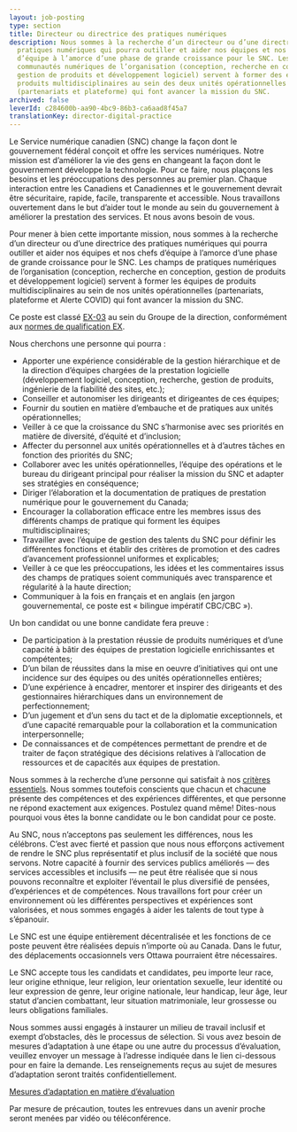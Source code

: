 ```yaml
---
layout: job-posting
type: section
title: Directeur ou directrice des pratiques numériques
description: Nous sommes à la recherche d’un directeur ou d’une directrice des
  pratiques numériques qui pourra outiller et aider nos équipes et nos chefs
  d’équipe à l’amorce d’une phase de grande croissance pour le SNC. Les
  communautés numériques de l’organisation (conception, recherche en conception,
  gestion de produits et développement logiciel) servent à former des équipes de
  produits multidisciplinaires au sein des deux unités opérationnelles
  (partenariats et plateforme) qui font avancer la mission du SNC.
archived: false
leverId: c284600b-aa90-4bc9-86b3-ca6aad8f45a7
translationKey: director-digital-practice
---
```

Le Service numérique canadien (SNC) change la façon dont le gouvernement fédéral conçoit et offre les services numériques. Notre mission est d’améliorer la vie des gens en changeant la façon dont le gouvernement développe la technologie. Pour ce faire, nous plaçons les besoins et les préoccupations des personnes au premier plan. Chaque interaction entre les Canadiens et Canadiennes et le gouvernement devrait être sécuritaire, rapide, facile, transparente et accessible. Nous travaillons ouvertement dans le but d’aider tout le monde au sein du gouvernement à améliorer la prestation des services. Et nous avons besoin de vous.

Pour mener à bien cette importante mission, nous sommes à la recherche d’un directeur ou d’une directrice des pratiques numériques qui pourra outiller et aider nos équipes et nos chefs d’équipe à l’amorce d’une phase de grande croissance pour le SNC. Les champs de pratiques numériques de l’organisation (conception, recherche en conception, gestion de produits et développement logiciel) servent à former les équipes de produits multidisciplinaires au sein de nos unités opérationnelles (partenariats, plateforme et Alerte COVID) qui font avancer la mission du SNC.

Ce poste est classé [EX-03](https://www.canada.ca/fr/secretariat-conseil-tresor/services/remuneration/taux-remuneration/taux-remuneration-employes-non-representes-exclus-niveaux-superieurs.html#Toc476467510) au sein du Groupe de la direction, conformément aux [normes de qualification EX](https://www.canada.ca/fr/secretariat-conseil-tresor/services/remuneration/taux-remuneration/taux-remuneration-employes-non-representes-exclus-niveaux-superieurs.html#Toc476467510).

Nous cherchons une personne qui pourra :

* Apporter une expérience considérable de la gestion hiérarchique et de la direction d’équipes chargées de la prestation logicielle (développement logiciel, conception, recherche, gestion de produits, ingénierie de la fiabilité des sites, etc.);
* Conseiller et autonomiser les dirigeants et dirigeantes de ces équipes;
* Fournir du soutien en matière d’embauche et de pratiques aux unités opérationnelles;
* Veiller à ce que la croissance du SNC s’harmonise avec ses priorités en matière de diversité, d’équité et d’inclusion;
* Affecter du personnel aux unités opérationnelles et à d’autres tâches en fonction des priorités du SNC;
* Collaborer avec les unités opérationnelles, l’équipe des opérations et le bureau du dirigeant principal pour réaliser la mission du SNC et adapter ses stratégies en conséquence;
* Diriger l’élaboration et la documentation de pratiques de prestation numérique pour le gouvernement du Canada;
* Encourager la collaboration efficace entre les membres issus des différents champs de pratique qui forment les équipes multidisciplinaires;
* Travailler avec l’équipe de gestion des talents du SNC pour définir les différentes fonctions et établir des critères de promotion et des cadres d’avancement professionnel uniformes et explicables;
* Veiller à ce que les préoccupations, les idées et les commentaires issus des champs de pratiques soient communiqués avec transparence et régularité à la haute direction;
* Communiquer à la fois en français et en anglais (en jargon gouvernemental, ce poste est « bilingue impératif CBC/CBC »).

Un bon candidat ou une bonne candidate fera preuve :

* De participation à la prestation réussie de produits numériques et d’une capacité à bâtir des équipes de prestation logicielle enrichissantes et compétentes;
* D’un bilan de réussites dans la mise en oeuvre d’initiatives qui ont une incidence sur des équipes ou des unités opérationnelles entières;
* D’une expérience à encadrer, mentorer et inspirer des dirigeants et des gestionnaires hiérarchiques dans un environnement de perfectionnement;
* D’un jugement et d’un sens du tact et de la diplomatie exceptionnels, et d’une capacité remarquable pour la collaboration et la communication interpersonnelle;
* De connaissances et de compétences permettant de prendre et de traiter de façon stratégique des décisions relatives à l’allocation de ressources et de capacités aux équipes de prestation.

Nous sommes à la recherche d’une personne qui satisfait à nos [critères essentiels](https://docs.google.com/document/d/1wwCeaYdLhPOUcMXJuCZ8cJXTEfp-YDRy/edit). Nous sommes toutefois conscients que chacun et chacune présente des compétences et des expériences différentes, et que personne ne répond exactement aux exigences. Postulez quand même! Dites-nous pourquoi vous êtes la bonne candidate ou le bon candidat pour ce poste.

Au SNC, nous n’acceptons pas seulement les différences, nous les célébrons. C’est avec fierté et passion que nous nous efforçons activement de rendre le SNC plus représentatif et plus inclusif de la société que nous servons. Notre capacité à fournir des services publics améliorés — des services accessibles et inclusifs — ne peut être réalisée que si nous pouvons reconnaître et exploiter l’éventail le plus diversifié de pensées, d’expériences et de compétences. Nous travaillons fort pour créer un environnement où les différentes perspectives et expériences sont valorisées, et nous sommes engagés à aider les talents de tout type à s’épanouir.

Le SNC est une équipe entièrement décentralisée et les fonctions de ce poste peuvent être réalisées depuis n’importe où au Canada. Dans le futur, des déplacements occasionnels vers Ottawa pourraient être nécessaires.

Le SNC accepte tous les candidats et candidates, peu importe leur race, leur origine ethnique, leur religion, leur orientation sexuelle, leur identité ou leur expression de genre, leur origine nationale, leur handicap, leur âge, leur statut d’ancien combattant, leur situation matrimoniale, leur grossesse ou leurs obligations familiales.

Nous sommes aussi engagés à instaurer un milieu de travail inclusif et exempt d’obstacles, dès le processus de sélection. Si vous avez besoin de mesures d’adaptation à une étape ou une autre du processus d’évaluation, veuillez envoyer un message à l’adresse indiquée dans le lien ci-dessous pour en faire la demande. Les renseignements reçus au sujet de mesures d’adaptation seront traités confidentiellement.

[Mesures d’adaptation en matière d’évaluation](https://www.canada.ca/fr/commission-fonction-publique/services/mesures-d-adaptation-matiere-evaluation.html)

Par mesure de précaution, toutes les entrevues dans un avenir proche seront menées par vidéo ou téléconférence.